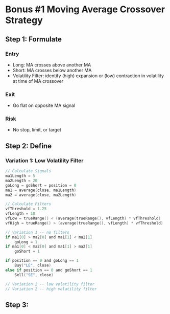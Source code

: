 # Bonus #1 Moving Average Crossover Strategy

## Step 1: Formulate

### Entry

* Long: MA crosses above another MA
* Short: MA crosses below another MA
* Volatility Filter: identify (high) expansion or (low) contraction in volatility at time of MA crossover

### Exit

* Go flat on opposite MA signal

### Risk

* No stop, limit, or target

## Step 2: Define

### Variation 1: Low Volatility Filter

```c
// Calculate Signals
ma1Length = 5
ma2Length = 20
goLong = goShort = position = 0
ma1 = average(close, ma1Length)
ma2 = average(close, ma2Length)

// Calculate Filters
vfThreshold = 1.25
vfLength = 10
vfLow = trueRange() < (average(trueRange(), vfLength) * vfThreshold)
vfHigh = trueRange() > (average(trueRange(), vfLength) * vfThreshold)

// Variation 1 -- no filters
if ma1[0] > ma2[0] and ma1[1] < ma2[1]
    goLong = 1
if ma1[0] < ma2[0] and ma1[1] > ma2[1]
    goShort = 1

if position == 0 and goLong == 1
    Buy("LE", close)
else if position == 0 and goShort == 1
    Sell("SE", close)

// Variation 2 -- low volatility filter
// Variation 2 -- high volatility filter

```

## Step 3: